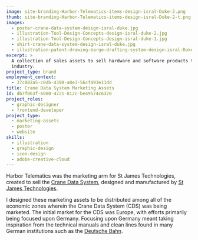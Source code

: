 ```yaml
---
image: site-branding-Harbor-Telematics-items-design-isral-Duke-2.png
thumb: site-branding-Harbor-Telematics-items-design-isral-Duke-2-t.png
images:
  - poster-crane-data-system-design-isral-duke.jpg
  - illustration-Tool-Design-Concepts-design-isral-duke-2.jpg
  - illustration-Tool-Design-Concepts-design-isral-duke-1.jpg
  - shirt-crane-data-system-design-isral-duke.jpg
  - illustration-patent-drawing-barge-drafting-system-design-isral-Duke.png
excerpt: >
  A collection of sales assets to sell hardware and software products to the maritime bulk cargo
  industry.
project_type: brand
employment_context:
  - 37c882a5-c0db-4390-a8e3-56cf493e11dd
title: Crane Data System Marketing Assets
id: db7f063f-6080-4721-812c-be49574c6320
project_roles:
  - graphic-designer
  - frontend-developer
project_type:
  - marketing-assets
  - poster
  - website
skills:
  - illustration
  - graphic-design
  - icon-design
  - adobe-creative-cloud
---
```

<p>Harbor Telematics was the marketing arm for St James Technologies, created to sell the <a href="/projects/crane-data-system-ui">Crane Data System</a>, designed and manufactured by <a href="/projects/st-james-technologies-brand-assets">St James Technologies</a>.
</p>
<p>I designed these marketing assets to be distributed among all of the economic zones wherein the Crane Data System (CDS) was being marketed. The initial market for the CDS was Europe, with efforts primarily being focused upon Germany. Focusing upon Germany meant taking inspiration from the technical manuals and clean lines found in many German institutions such as the <a href="https://www.bahn.com/i/view/index.shtml" target="_blank">Deutsche Bahn</a>.
</p>
